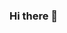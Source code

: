 ### Hi there 👋

<!--
**ChanyutJean/ChanyutJean** is a ✨ _special_ ✨ repository because its `README.md` (this file) appears on your GitHub profile.

Here are some ideas to get you started:

  ![visitors](https://visitor-badge.glitch.me/badge?page_id=page.id)
  
  ![ChanyutJean's github stats](https://github-readme-stats.vercel.app/api?username=ChanyutJean)](https://github.com/ChanyutJean/github-readme-stats)
